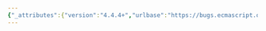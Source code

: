 ```yaml
---
{"_attributes":{"version":"4.4.4+","urlbase":"https://bugs.ecmascript.org/","maintainer":"dherman@mozilla.com"},"bug":{"bug_id":882,"creation_ts":"2012-10-30 11:32:00 -0700","short_desc":"10.2.1.1.1: \"If it does not have such a binding\"","delta_ts":"2013-07-15 17:04:16 -0700","product":"Draft for 6th Edition","component":"editorial issue","version":"Rev 11: October 26, 2012 Draft","rep_platform":"All","op_sys":"All","bug_status":"RESOLVED","resolution":"FIXED","priority":"Normal","bug_severity":"enhancement","everconfirmed":true,"reporter":{"uid":"jmdyck","name":"Michael Dyck"},"assigned_to":{"uid":"allen","name":"Allen Wirfs-Brock"},"long_desc":[{"commentid":2325,"comment_count":0,"who":{"uid":"jmdyck","name":"Michael Dyck"},"bug_when":"2012-10-30 11:32:08 -0700","thetext":"In 10.2.1.1.1 \"HasBinding(N)\",\nsteps 2+3 say:\n    2. If envRec has a binding for the name that is the value of N, return true.\n    3. If it does not have such a binding, return false.\n\nYou could change 3 to just:\n    3. Else, return false.\n(Or you could just tack that onto step 2.)"},{"commentid":4383,"comment_count":1,"who":{"uid":"allen","name":"Allen Wirfs-Brock"},"bug_when":"2013-07-11 18:35:42 -0700","thetext":"fixed in rev 16 editor's draft"},{"commentid":4496,"comment_count":2,"who":{"uid":"allen","name":"Allen Wirfs-Brock"},"bug_when":"2013-07-15 17:04:16 -0700","thetext":"fixed in rev16 draft.  July 15, 2013"}]}}
---
```

